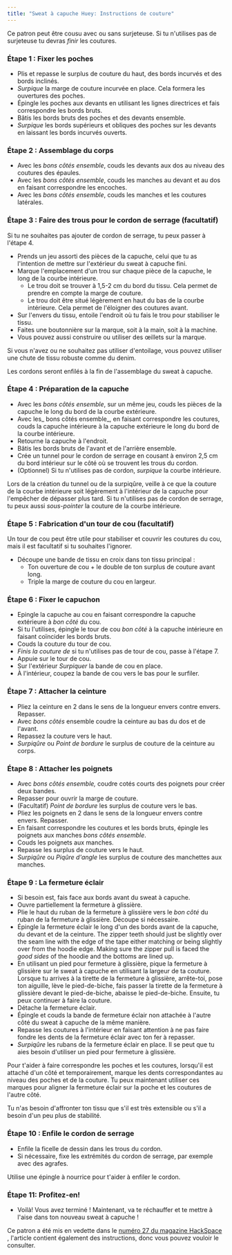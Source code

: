 ```yaml
---
title: "Sweat à capuche Huey: Instructions de couture"
---
```


<Note>

Ce patron peut être cousu avec ou sans surjeteuse. Si tu n'utilises pas de surjeteuse tu devras _finir_ les coutures.

</Note>

### Étape 1 : Fixer les poches

- Plis et repasse le surplus de couture du haut, des bords incurvés et des bords inclinés.
- _Surpique_ la marge de couture incurvée en place. Cela formera les ouvertures des poches.
- Épingle les poches aux devants en utilisant les lignes directrices et fais correspondre les bords bruts.
- Bâtis les bords bruts des poches et des devants ensemble.
- _Surpique_ les bords supérieurs et obliques des poches sur les devants en laissant les bords incurvés ouverts.

### Étape 2 : Assemblage du corps

- Avec les _bons côtés ensemble_, couds les devants aux dos au niveau des coutures des épaules.
- Avec les _bons côtés ensemble_, couds les manches au devant et au dos en faisant correspondre les encoches.
- Avec les _bons côtés ensemble_, couds les manches et les coutures latérales.

### Étape 3 : Faire des trous pour le cordon de serrage (facultatif)

Si tu ne souhaites pas ajouter de cordon de serrage, tu peux passer à l'étape 4.

- Prends un jeu assorti des pièces de la capuche, celui que tu as l'intention de mettre sur l'extérieur du sweat à capuche fini.
- Marque l'emplacement d'un trou sur chaque pièce de la capuche, le long de la courbe intérieure.
  - Le trou doit se trouver à 1,5-2 cm du bord du tissu. Cela permet de prendre en compte la marge de couture.
  - Le trou doit être situé légèrement en haut du bas de la courbe intérieure. Cela permet de l'éloigner des coutures avant.
- Sur l'envers du tissu, entoile l'endroit où tu fais le trou pour stabiliser le tissu.
- Faites une boutonnière sur la marque, soit à la main, soit à la machine.
- Vous pouvez aussi construire ou utiliser des œillets sur la marque.

<Tip>

Si vous n'avez ou ne souhaitez pas utiliser d'entoilage, vous pouvez utiliser une chute de tissu robuste comme du denim.

</Tip>

<Note>

Les cordons seront enfilés à la fin de l'assemblage du sweat à capuche.

</Note>

### Étape 4 : Préparation de la capuche

- Avec les _bons côtés ensemble_, sur un même jeu, couds les pièces de la capuche le long du bord de la courbe extérieure.
- Avec les_ bons côtés ensemble_, en faisant correspondre les coutures, couds la capuche intérieure à la capuche extérieure le long du bord de la courbe intérieure.
- Retourne la capuche à l'endroit.
- Bâtis les bords bruts de l'avant et de l'arrière ensemble.
- Crée un tunnel pour le cordon de serrage en cousant à environ 2,5 cm du bord intérieur sur le côté où se trouvent les trous du cordon.
- (Optionnel) Si tu n'utilises pas de cordon, _surpique_ la courbe intérieure.

<Note>

Lors de la création du tunnel ou de la surpiqûre, veille à ce que la couture de la courbe intérieure soit légèrement à l'intérieur de la capuche pour l'empêcher de dépasser plus tard.
Si tu n'utilises pas de cordon de serrage, tu peux aussi _sous-pointer_ la couture de la courbe intérieure.

</Note>

### Étape 5 : Fabrication d'un tour de cou (facultatif)

Un tour de cou peut être utile pour stabiliser et couvrir les coutures du cou, mais il est facultatif si tu souhaites l'ignorer.

- Découpe une bande de tissu en croix dans ton tissu principal :
  - Ton ouverture de cou + le double de ton surplus de couture avant long.
  - Triple la marge de couture du cou en largeur.

### Étape 6 : Fixer le capuchon

- Epingle la capuche au cou en faisant correspondre la capuche extérieure à _bon côté_ du cou.
- Si tu l'utilises, épingle le tour de cou _bon côté_ à la capuche intérieure en faisant coïncider les bords bruts.
- Couds la couture du tour de cou.
- _Finis la couture de_ si tu n'utilises pas de tour de cou, passe à l'étape 7.
- Appuie sur le tour de cou.
- Sur l'extérieur _Surpiquer_ la bande de cou en place.
- À l'intérieur, coupez la bande de cou vers le bas pour le surfiler.

### Étape 7 : Attacher la ceinture

- Pliez la ceinture en 2 dans le sens de la longueur envers contre envers. Repasser.
- Avec _bons côtés_ ensemble coudre la ceinture au bas du dos et de l'avant.
- Repassez la couture vers le haut.
- _Surpiqûre_ ou _Point de bordure_ le surplus de couture de la ceinture au corps.

### Étape 8 : Attacher les poignets

- Avec _bons côtés ensemble,_ coudre cotés courts des poignets pour créer deux bandes.
- Repasser pour ouvrir la marge de couture.
- (Facultatif) _Point de bordure_ les surplus de couture vers le bas.
- Pliez les poignets en 2 dans le sens de la longueur envers contre envers. Repasser.
- En faisant correspondre les coutures et les bords bruts, épingle les poignets aux manches _bons côtés ensemble_.
- Couds les poignets aux manches.
- Repasse les surplus de couture vers le haut.
- _Surpiqûre_ ou _Piqûre d'angle_ les surplus de couture des manchettes aux manches.

### Étape 9 : La fermeture éclair

- Si besoin est, fais face aux bords avant du sweat à capuche.
- Ouvre partiellement la fermeture à glissière.
- Plie le haut du ruban de la fermeture à glissière vers le _bon côté_ du ruban de la fermeture à glissière. Découpe si nécessaire.
- Épingle la fermeture éclair le long d'un des bords avant de la capuche, du devant et de la ceinture. The zipper teeth should just be slightly over the seam line with the edge of the tape either matching or being slightly over from the hoodie edge. Making sure the zipper pull is faced the _good sides_ of the hoodie and the bottoms are lined up.
- En utilisant un pied pour fermeture à glissière, pique la fermeture à glissière sur le sweat à capuche en utilisant la largeur de ta couture. Lorsque tu arrives à la tirette de la fermeture à glissière, arrête-toi, pose ton aiguille, lève le pied-de-biche, fais passer la tirette de la fermeture à glissière devant le pied-de-biche, abaisse le pied-de-biche. Ensuite, tu peux continuer à faire la couture.
- Détache la fermeture éclair.
- Épingle et couds la bande de fermeture éclair non attachée à l'autre côté du sweat à capuche de la même manière.
- Repasse les coutures à l'intérieur en faisant attention à ne pas faire fondre les dents de la fermeture éclair avec ton fer à repasser.
- _Surpiqûre_ les rubans de la fermeture éclair en place. Il se peut que tu aies besoin d'utiliser un pied pour fermeture à glissière.

<Tip>

Pour t'aider à faire correspondre les poches et les coutures, lorsqu'il est attaché d'un côté et temporairement, marque les dents correspondantes au niveau des poches et de la couture. Tu peux maintenant utiliser ces marques pour aligner la fermeture éclair sur la poche et les coutures de l'autre côté.

</Tip>

<Note>

Tu n'as besoin d'affronter ton tissu que s'il est très extensible ou s'il a besoin d'un peu plus de stabilité.

</Note>

### Étape 10 : Enfile le cordon de serrage

- Enfile la ficelle de dessin dans les trous du cordon.
- Si nécessaire, fixe les extrémités du cordon de serrage, par exemple avec des agrafes.

<Tip>

Utilise une épingle à nourrice pour t'aider à enfiler le cordon.

</Tip>

### Étape 11: Profitez-en!

- Voilà! Vous avez terminé ! Maintenant, va te réchauffer et te mettre à l'aise dans ton nouveau sweat à capuche !

<Note>

Ce patron a été mis en vedette dans le [numéro 27 du magazine HackSpace ](https://hackspace.raspberrypi.org/issues/27),
l'article contient également des instructions, donc vous pouvez vouloir le consulter.

</Note>
